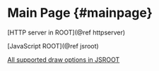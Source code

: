 # Main Page  {#mainpage}

[HTTP server in ROOT](@ref httpserver)

[JavaScript ROOT](@ref jsroot)

[All supported draw options in JSROOT](http://web-docs.gsi.de/~linev/js/3.0/files/drawoptions.htm)
